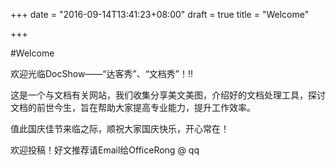 +++
date = "2016-09-14T13:41:23+08:00"
draft = true
title = "Welcome"

+++



#Welcome

欢迎光临DocShow——“达客秀”、“文档秀”！!!

这是一个与文档有关网站，我们收集分享美文美图，介绍好的文档处理工具，探讨文档的前世今生，旨在帮助大家提高专业能力，提升工作效率。

值此国庆佳节来临之际，顺祝大家国庆快乐，开心常在！

欢迎投稿！好文推荐请Email给OfficeRong @ qq